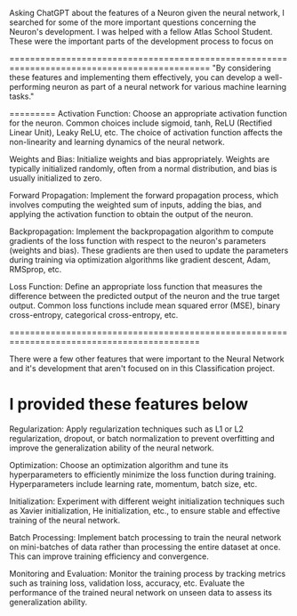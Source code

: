 Asking ChatGPT about the features of a Neuron given the neural network, I searched for some of the more important questions concerning the Neuron's development. I was helped with a fellow Atlas School Student. These were the important parts of the development process to focus on 

=============================================================================================
"By considering these features and implementing them effectively, you can develop a well-performing neuron as part of a neural network for various machine learning tasks."


=========
Activation Function: Choose an appropriate activation function for the neuron. Common choices include sigmoid, tanh, ReLU (Rectified Linear Unit), Leaky ReLU, etc. The choice of activation function affects the non-linearity and learning dynamics of the neural network.

Weights and Bias: Initialize weights and bias appropriately. Weights are typically initialized randomly, often from a normal distribution, and bias is usually initialized to zero.

Forward Propagation: Implement the forward propagation process, which involves computing the weighted sum of inputs, adding the bias, and applying the activation function to obtain the output of the neuron.

Backpropagation: Implement the backpropagation algorithm to compute gradients of the loss function with respect to the neuron's parameters (weights and bias). These gradients are then used to update the parameters during training via optimization algorithms like gradient descent, Adam, RMSprop, etc.

Loss Function: Define an appropriate loss function that measures the difference between the predicted output of the neuron and the true target output. Common loss functions include mean squared error (MSE), binary cross-entropy, categorical cross-entropy, etc.

===========================================================================================

There were a few other features that were important to the Neural Network and it's development that aren't focused on in this Classification project.

I provided these features below
==============================

Regularization: Apply regularization techniques such as L1 or L2 regularization, dropout, or batch normalization to prevent overfitting and improve the generalization ability of the neural network.

Optimization: Choose an optimization algorithm and tune its hyperparameters to efficiently minimize the loss function during training. Hyperparameters include learning rate, momentum, batch size, etc.

Initialization: Experiment with different weight initialization techniques such as Xavier initialization, He initialization, etc., to ensure stable and effective training of the neural network.

Batch Processing: Implement batch processing to train the neural network on mini-batches of data rather than processing the entire dataset at once. This can improve training efficiency and convergence.

Monitoring and Evaluation: Monitor the training process by tracking metrics such as training loss, validation loss, accuracy, etc. Evaluate the performance of the trained neural network on unseen data to assess its generalization ability.


